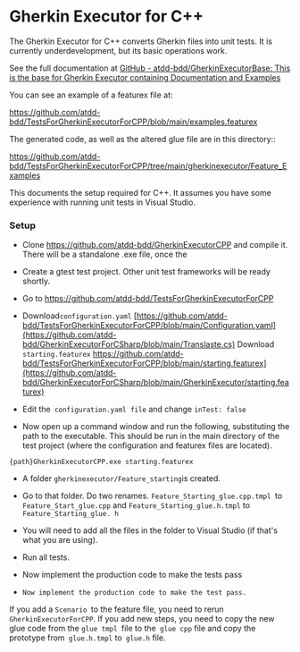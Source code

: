 # Gherkin Executor for C++

The Gherkin Executor for C++ converts Gherkin files into unit tests.   It is currently underdevelopment, but its basic operations work.   

See the full documentation at [GitHub - atdd-bdd/GherkinExecutorBase: This is the base for Gherkin Executor containing Documentation and Examples](https://github.com/atdd-bdd/GherkinExecutorBase)

You can see an example of a featurex file at:

https://github.com/atdd-bdd/TestsForGherkinExecutorForCPP/blob/main/examples.featurex

The generated code, as well as the altered glue file are in this directory:: 

https://github.com/atdd-bdd/TestsForGherkinExecutorForCPP/tree/main/gherkinexecutor/Feature_Examples

This documents the setup required for C++.    It assumes you have some experience with running unit tests in Visual Studio.   

### Setup

- Clone https://github.com/atdd-bdd/GherkinExecutorCPP and compile it.    There will be a standalone .exe file, once the  

- Create a gtest test project.   Other unit test frameworks will be ready shortly.    

- Go to https://github.com/atdd-bdd/TestsForGherkinExecutorForCPP

- Download` configuration.yaml `  [https://github.com/atdd-bdd/TestsForGherkinExecutorForCPP/blob/main/Configuration.yaml](https://github.com/atdd-bdd/GherkinExecutorForCSharp/blob/main/Translaste.cs)
  Download` starting.featurex` https://github.com/atdd-bdd/TestsForGherkinExecutorForCPP/blob/main/starting.featurex](https://github.com/atdd-bdd/GherkinExecutorForCSharp/blob/main/GherkinExecutor/starting.featurex)

- Edit the` configuration.yaml file` and change  ` inTest: false `

- Now open up a command window and run the following,  substituting the path to the executable.  This should be run in the main directory of the test project (where the configuration and featurex files are located).   

```
{path}GherkinExecutorCPP.exe starting.featurex 
```

- A folder `gherkinexecutor/Feature_starting`is created. 

- Go to that folder.  Do two renames.   `Feature_Starting_glue.cpp.tmpl `to `Feature_Start_glue.cpp`   and   `Feature_Starting_glue.h.tmpl` to `Feature_Starting_glue. h`

- You will need to add all the files in the folder to Visual Studio (if that's what you are using).  

- Run all tests.    

- Now implement the production code to make the tests pass 

- ```
  Now implement the production code to make the test pass.
  ```

If you add a `Scenario `to the feature file, you need to rerun `GherkinExecutorForCPP`.     If you add new steps, you need to copy the new glue code from the `glue tmpl `file to the` glue cpp` file and copy the prototype from` glue.h.tmpl` to` glue.h` file.


